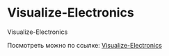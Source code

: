 # Visualize-Electronics
Visualize-Electronics

Посмотреть можно по ссылке: [Visualize-Electronics](http://AndersRichter.github.io/Visualize-Electronics/)
